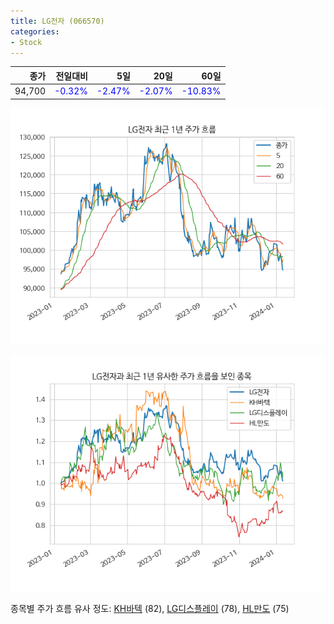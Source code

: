 ```yaml
---
title: LG전자 (066570)
categories:
- Stock
---
```


|종가|전일대비|5일|20일|60일|
|---:|-------:|--:|---:|---:|
|94,700|<span style="color: blue">-0.32%</span>|<span style="color: blue">-2.47%</span>|<span style="color: blue">-2.07%</span>|<span style="color: blue">-10.83%</span>|


<!-- more -->

![066570](/assets/images/stock/066570.png)

![066570](/assets/images/stock/066570_sim.png)

종목별 주가 흐름 유사 정도:
[KH바텍](/stock/060720/) (82),
[LG디스플레이](/stock/034220/) (78),
[HL만도](/stock/204320/) (75)